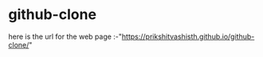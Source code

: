 # github-clone    
        
 here is the url for the web page :-"https://prikshitvashisth.github.io/github-clone/" 
